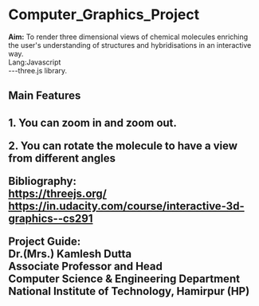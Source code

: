 # Computer_Graphics_Project

<b>Aim:</b> To render three dimensional views of chemical molecules enriching the user's understanding of structures and hybridisations in an interactive way.
<br>
Lang:Javascript
<br>
     ---three.js library.
<br>
<h2>Main Features<h2>
<p>1. You can zoom in and zoom out.</p>
<p>2. You can rotate the molecule to have a view from different angles </p>
     
<b>Bibliography</b>:
<br>
https://threejs.org/
<br>
https://in.udacity.com/course/interactive-3d-graphics--cs291


<b>Project Guide</b>: 
<br>
Dr.(Mrs.) Kamlesh Dutta
<br>
Associate Professor and Head
<br>
Computer Science & Engineering Department
<br>
National Institute of Technology, Hamirpur (HP)
